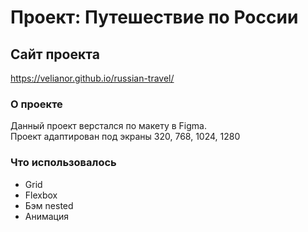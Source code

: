 # Проект: Путешествие по России

## Сайт проекта
https://velianor.github.io/russian-travel/

### О проекте
Данный проект верстался по макету в Figma.   
Проект адаптирован под экраны 320, 768, 1024, 1280

### Что использовалось
* Grid
* Flexbox
* Бэм nested
* Анимация

